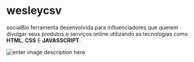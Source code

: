 # wesleycsv
socialBio ferramenta desenvolvida para  influenciadores que querem divulgar seus produtos e serviços online utilizando as tecnologias como **HTML**, **CSS** E **JAVASSCRIPT**.

![enter image description here](https://github.com/wesleycsv/socialBio/blob/main/print.png?raw=true)
